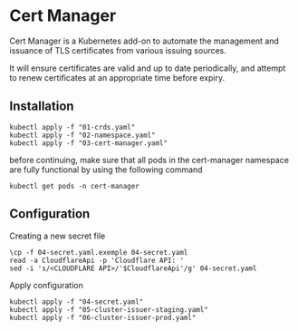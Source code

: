 # Cert Manager

Cert Manager is a Kubernetes add-on to automate the management and issuance of TLS certificates from various issuing sources.

It will ensure certificates are valid and up to date periodically, and attempt to renew certificates at an appropriate time before expiry.

## Installation

```
kubectl apply -f "01-crds.yaml"
kubectl apply -f "02-namespace.yaml"
kubectl apply -f "03-cert-manager.yaml"
```

before continuing, make sure that all pods in the cert-manager namespace are fully functional by using the following command


```
kubectl get pods -n cert-manager
```

## Configuration

Creating a new secret file

```
\cp -f 04-secret.yaml.exemple 04-secret.yaml
read -a CloudflareApi -p 'Cloudflare API: ' 
sed -i 's/<CLOUDFLARE API>/'$CloudflareApi'/g' 04-secret.yaml
```

Apply configuration

```
kubectl apply -f "04-secret.yaml"
kubectl apply -f "05-cluster-issuer-staging.yaml"
kubectl apply -f "06-cluster-issuer-prod.yaml"
```

